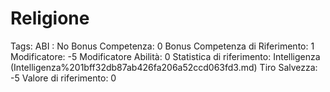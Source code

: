 # Religione

Tags: ABI
: No
Bonus Competenza: 0
Bonus Competenza di Riferimento: 1
Modificatore: -5
Modificatore  Abilità: 0
Statistica di riferimento: Intelligenza (Intelligenza%201bff32db87ab426fa206a52ccd063fd3.md)
Tiro Salvezza: -5
Valore di riferimento: 0
